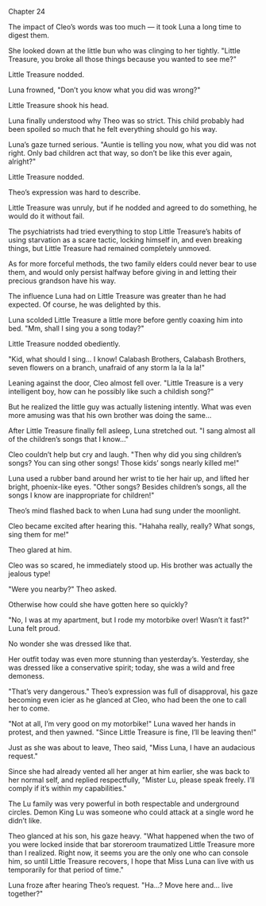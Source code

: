 Chapter 24

The impact of Cleo’s words was too much — it took Luna a long time to digest them.


She looked down at the little bun who was clinging to her tightly. "Little Treasure, you broke all those things because you wanted to see me?"


Little Treasure nodded.


Luna frowned, "Don’t you know what you did was wrong?"


Little Treasure shook his head.


Luna finally understood why Theo was so strict. This child probably had been spoiled so much that he felt everything should go his way.


Luna’s gaze turned serious. "Auntie is telling you now, what you did was not right. Only bad children act that way, so don’t be like this ever again, alright?"


Little Treasure nodded.


Theo’s expression was hard to describe.


Little Treasure was unruly, but if he nodded and agreed to do something, he would do it without fail.


The psychiatrists had tried everything to stop Little Treasure’s habits of using starvation as a scare tactic, locking himself in, and even breaking things, but Little Treasure had remained completely unmoved.


As for more forceful methods, the two family elders could never bear to use them, and would only persist halfway before giving in and letting their precious grandson have his way.


The influence Luna had on Little Treasure was greater than he had expected. Of course, he was delighted by this.


Luna scolded Little Treasure a little more before gently coaxing him into bed. "Mm, shall I sing you a song today?"


Little Treasure nodded obediently.


"Kid, what should I sing… I know! Calabash Brothers, Calabash Brothers, seven flowers on a branch, unafraid of any storm la la la la!"


Leaning against the door, Cleo almost fell over. "Little Treasure is a very intelligent boy, how can he possibly like such a childish song?"


But he realized the little guy was actually listening intently. What was even more amusing was that his own brother was doing the same…


After Little Treasure finally fell asleep, Luna stretched out. "I sang almost all of the children’s songs that I know…"


Cleo couldn’t help but cry and laugh. "Then why did you sing children’s songs? You can sing other songs! Those kids’ songs nearly killed me!"


Luna used a rubber band around her wrist to tie her hair up, and lifted her bright, phoenix-like eyes. "Other songs? Besides children’s songs, all the songs I know are inappropriate for children!"


Theo’s mind flashed back to when Luna had sung under the moonlight.


Cleo became excited after hearing this. "Hahaha really, really? What songs, sing them for me!"


Theo glared at him.


Cleo was so scared, he immediately stood up. His brother was actually the jealous type!


"Were you nearby?" Theo asked.


Otherwise how could she have gotten here so quickly?


"No, I was at my apartment, but I rode my motorbike over! Wasn’t it fast?" Luna felt proud.


No wonder she was dressed like that.


Her outfit today was even more stunning than yesterday’s. Yesterday, she was dressed like a conservative spirit; today, she was a wild and free demoness.


"That’s very dangerous." Theo’s expression was full of disapproval, his gaze becoming even icier as he glanced at Cleo, who had been the one to call her to come.


"Not at all, I’m very good on my motorbike!" Luna waved her hands in protest, and then yawned. "Since Little Treasure is fine, I’ll be leaving then!"


Just as she was about to leave, Theo said, "Miss Luna, I have an audacious request."


Since she had already vented all her anger at him earlier, she was back to her normal self, and replied respectfully, "Mister Lu, please speak freely. I’ll comply if it’s within my capabilities."


The Lu family was very powerful in both respectable and underground circles. Demon King Lu was someone who could attack at a single word he didn’t like.


Theo glanced at his son, his gaze heavy. "What happened when the two of you were locked inside that bar storeroom traumatized Little Treasure more than I realized. Right now, it seems you are the only one who can console him, so until Little Treasure recovers, I hope that Miss Luna can live with us temporarily for that period of time."


Luna froze after hearing Theo’s request. "Ha…? Move here and… live together?"

